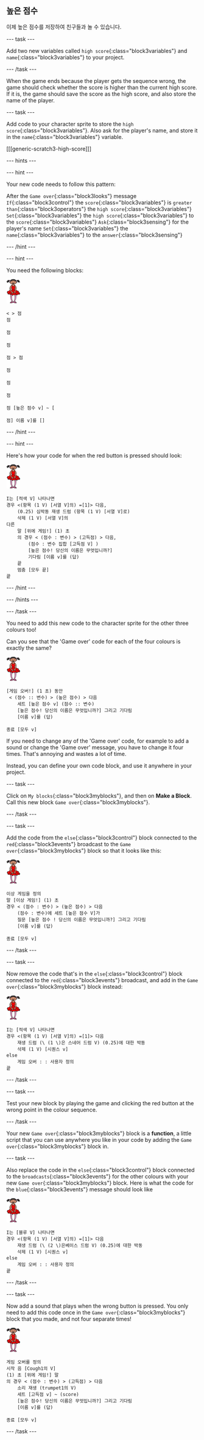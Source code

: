 ## 높은 점수

이제 높은 점수를 저장하여 친구들과 놀 수 있습니다.

\--- task \---

Add two new variables called `high score`{:class="block3variables"} and `name`{:class="block3variables"} to your project.

\--- /task \---

When the game ends because the player gets the sequence wrong, the game should check whether the score is higher than the current high score. If it is, the game should save the score as the high score, and also store the name of the player.

\--- task \---

Add code to your character sprite to store the `high score`{:class="block3variables"}. Also ask for the player's name, and store it in the `name`{:class="block3variables"} variable.

[[[generic-scratch3-high-score]]]

\--- hints \---

\--- hint \---

Your new code needs to follow this pattern:

After the `Game over`{:class="block3looks"} message `If`{:class="block3control"} the `score`{:class="block3variables"} is `greater than`{:class="block3operators"} the `high score`{:class="block3variables"} `Set`{:class="block3variables"} the `high score`{:class="block3variables"} to the `score`{:class="block3variables"} `Ask`{:class="block3sensing"} for the player's name `Set`{:class="block3variables"} the `name`{:class="block3variables"} to the `answer`{:class="block3sensing"}

\--- /hint \---

\--- hint \---

You need the following blocks:

![ballerina](images/ballerina.png)

```blocks3
< > 점
점

점

점

점 > 점

점

점

점

점 [높은 점수 v] ~ [ 

점] 이름 v]를 [] 
```

\--- /hint \---

\--- hint \---

Here's how your code for when the red button is pressed should look:

![ballerina](images/ballerina.png)

```blocks3
I는 [적색 V] 나타나면
경우 <(항목 (1 V) [서열 V]의) =[1]> 다음,
    (0.25) 심박동 재생 드럼 (항목 (1 V) [서열 V]로)
    삭제 (1 V) [서열 V]의
다른
    말 [위에 게임!] (1) 초
    의 경우 < (점수 : 변수) > (고득점) > 다음,
        (점수 : 변수 집합 [고득점 V] )
        [높은 점수! 당신의 이름은 무엇입니까?]
        기다림 [이름 v]를 (답)
    끝
    멈춤 [모두 끝]
끝
```

\--- /hint \---

\--- /hints \---

\--- /task \---

You need to add this new code to the character sprite for the other three colours too!

Can you see that the 'Game over' code for each of the four colours is exactly the same?

![ballerina](images/ballerina.png)

```blocks3
[게임 오버!] (1 초) 동안
 < (점수 :: 변수) > (높은 점수) > 다음
    세트 [높은 점수 v] (점수 :: 변수)
    [높은 점수! 당신의 이름은 무엇입니까?] 그리고 기다림
    [이름 v]를 (답)

종료 [모두 v]
```

If you need to change any of the 'Game over' code, for example to add a sound or change the 'Game over' message, you have to change it four times. That's annoying and wastes a lot of time.

Instead, you can define your own code block, and use it anywhere in your project.

\--- task \---

Click on `My blocks`{:class="block3myblocks"}, and then on **Make a Block**. Call this new block `Game over`{:class="block3myblocks"}.

\--- /task \---

\--- task \---

Add the code from the `else`{:class="block3control"} block connected to the `red`{:class="block3events"} broadcast to the `Game over`{:class="block3myblocks"} block so that it looks like this:

![ballerina](images/ballerina.png)

```blocks3
이상 게임을 정의
말 [이상 게임!] (1) 초
경우 < (점수 : 변수) > (높은 점수) > 다음
    (점수 : 변수)에 세트 [높은 점수 V]가
    질문 [높은 점수 ! 당신의 이름은 무엇입니까?] 그리고 기다림
    [이름 v]를 (답)

종료 [모두 v]
```

\--- /task \---

\--- task \---

Now remove the code that's in the `else`{:class="block3control"} block connected to the `red`{:class="block3events"} broadcast, and add in the `Game over`{:class="block3myblocks"} block instead:

![ballerina](images/ballerina.png)

```blocks3
I는 [적색 V] 나타나면
경우 <(항목 (1 V) [서열 V]의) =[1]> 다음
    재생 드럼 (\ (1 \)은 스네어 드럼 V) (0.25)에 대한 박동
    삭제 (1 V) [시퀀스 v]
else
    게임 오버 : : 사용자 정의
끝
```

\--- /task \---

\--- task \---

Test your new block by playing the game and clicking the red button at the wrong point in the colour sequence.

\--- /task \---

Your new `Game over`{:class="block3myblocks"} block is a **function**, a little script that you can use anywhere you like in your code by adding the `Game over`{:class="block3myblocks"} block in.

\--- task \---

Also replace the code in the `else`{:class="block3control"} block connected to the `broadcasts`{:class="block3events"} for the other colours with your new `Game over`{:class="block3myblocks"} block. Here is what the code for the `blue`{:class="block3events"} message should look like

![ballerina](images/ballerina.png)

```blocks3
I는 [블루 V] 나타나면
경우 <(항목 (1 V) [서열 V]의) =[1]> 다음
    재생 드럼 (\ (2 \)은베이스 드럼 V) (0.25)에 대한 박동
    삭제 (1 V) [시퀀스 v]
else
    게임 오버 : : 사용자 정의
끝
```

\--- /task \---

\--- task \---

Now add a sound that plays when the wrong button is pressed. You only need to add this code once in the `Game over`{:class="block3myblocks"} block that you made, and not four separate times!

![ballerina](images/ballerina.png)

```blocks3
게임 오버를 정의
시작 음 [Cough1의 V]
(1) 초 [위에 게임!] 말
의 경우 < (점수 : 변수) > (고득점) > 다음
    소리 재생 (trumpet1의 V)
    세트 [고득점 v] ~ (score)
    [높은 점수! 당신의 이름은 무엇입니까?] 그리고 기다림
    [이름 v]를 (답)

종료 [모두 v]
```

\--- /task \---